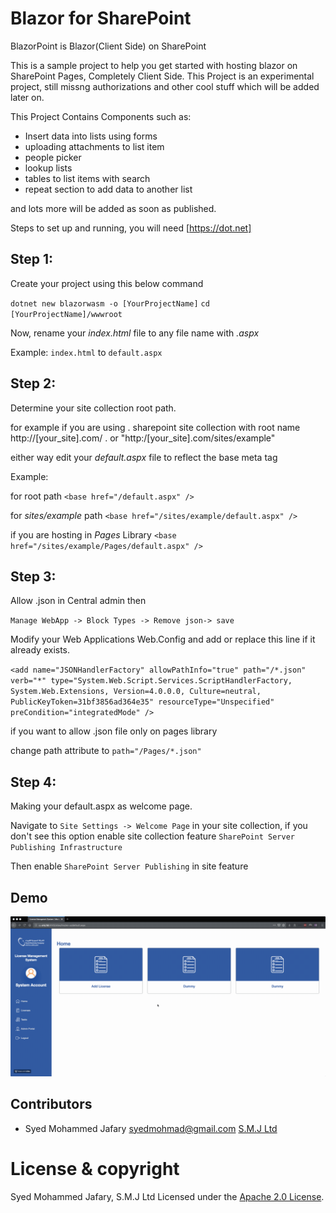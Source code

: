 # Blazor for SharePoint
BlazorPoint is Blazor(Client Side) on SharePoint

This is a sample project to help you get started with hosting blazor on SharePoint Pages, Completely Client Side.
This Project is an experimental project, still missng authorizations and other cool stuff which will be added later on.

This Project Contains Components such as:
- Insert data into lists using forms
- uploading attachments to list item
- people picker
- lookup lists
- tables to list items with search
- repeat section to add data to another list 

and lots more will be added as soon as published.

Steps to set up and running, you will need [https://dot.net]


## Step 1:

Create your project using this below command

`dotnet new blazorwasm -o [YourProjectName]`
`cd [YourProjectName]/wwwroot`

Now, rename your _index.html_  file to any file name with _.aspx_

Example:
`index.html`
to
`default.aspx`

## Step 2:
Determine your site collection root path. 

for example if you are using . sharepoint site collection with root name http://[your_site].com/ . or
"http:/[your_site].com/sites/example"

either way edit your _default.aspx_ file to reflect the base meta tag

Example:

for root path
`<base href="/default.aspx" />`

for _sites/example_ path
`<base href="/sites/example/default.aspx" />`

if you are hosting in _Pages_ Library
`<base href="/sites/example/Pages/default.aspx" />`

## Step 3:

Allow .json in Central admin then

`Manage WebApp -> Block Types -> Remove json-> save`

Modify your Web Applications Web.Config and add or replace this line if it already exists.

`<add name="JSONHandlerFactory" allowPathInfo="true" path="/*.json" verb="*" type="System.Web.Script.Services.ScriptHandlerFactory, System.Web.Extensions, Version=4.0.0.0, Culture=neutral, PublicKeyToken=31bf3856ad364e35" resourceType="Unspecified" preCondition="integratedMode" />`

if you want to allow .json file only on pages library

change path attribute to `path="/Pages/*.json"`

## Step 4:

Making your default.aspx as welcome page.

Navigate to `Site Settings -> Welcome Page` in your site collection, if you don't see this option enable 
site collection feature `SharePoint Server Publishing Infrastructure`

Then enable `SharePoint Server Publishing` in site feature

## Demo

![BlazorPoint](demo.gif)

## Contributors

- Syed Mohammed Jafary <syedmohmad@gmail.com>
[S.M.J Ltd](https://www.smj.ltd)

# License & copyright

 Syed Mohammed Jafary, S.M.J Ltd
 Licensed under the [Apache 2.0 License](LICENSE).
